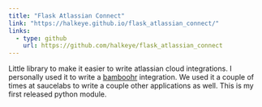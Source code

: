 ```yaml
---
title: "Flask Atlassian Connect"
link: "https://halkeye.github.io/flask_atlassian_connect/"
links:
  - type: github
    url: https://github.com/halkeye/flask_atlassian_connect
---
```


Little library to make it easier to write atlassian cloud integrations.
I personally used it to write a [bamboohr](https://github.com/saucelabs/it-jira-bamboohr) integration.
We used it a couple of times at saucelabs to write a couple other applications as well.
This is my first released python module.
